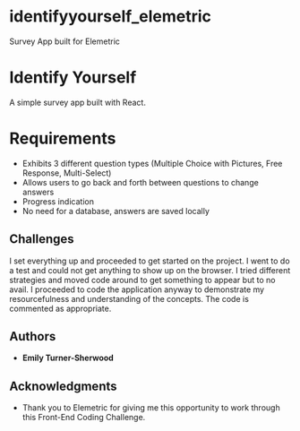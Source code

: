 # identifyyourself_elemetric
Survey App built for Elemetric

# Identify Yourself

A simple survey app built with React.

# Requirements

* Exhibits 3 different question types (Multiple Choice with Pictures, Free Response, Multi-Select)
* Allows users to go back and forth between questions to change answers
* Progress indication
* No need for a database, answers are saved locally

## Challenges

I set everything up and proceeded to get started on the project. I went to do a test and could not get anything to show up on the browser. I tried different strategies and moved code around to get something to appear but to no avail. I proceeded to code the application anyway to demonstrate my resourcefulness and understanding of the concepts. The code is commented as appropriate. 

## Authors

* **Emily Turner-Sherwood** 


## Acknowledgments

* Thank you to Elemetric for giving me this opportunity to work through this Front-End Coding Challenge.
